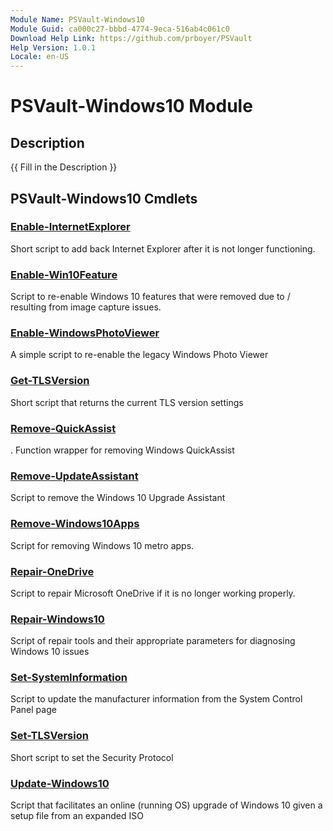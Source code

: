 ```yaml
---
Module Name: PSVault-Windows10
Module Guid: ca000c27-bbbd-4774-9eca-516ab4c061c0
Download Help Link: https://github.com/prboyer/PSVault
Help Version: 1.0.1
Locale: en-US
---
```


# PSVault-Windows10 Module
## Description
{{ Fill in the Description }}

## PSVault-Windows10 Cmdlets
### [Enable-InternetExplorer](Docs/Enable-InternetExplorer.md)
Short script to add back Internet Explorer after it is not longer functioning.

### [Enable-Win10Feature](Docs/Enable-Win10Feature.md)
Script to re-enable Windows 10 features that were removed due to / resulting from image capture issues.

### [Enable-WindowsPhotoViewer](Docs/Enable-WindowsPhotoViewer.md)
A simple script to re-enable the legacy Windows Photo Viewer

### [Get-TLSVersion](Docs/Get-TLSVersion.md)
Short script that returns the current TLS version settings

### [Remove-QuickAssist](Docs/Remove-QuickAssist.md)
.
Function wrapper for removing Windows QuickAssist

### [Remove-UpdateAssistant](Docs/Remove-UpdateAssistant.md)
Script to remove the Windows 10 Upgrade Assistant

### [Remove-Windows10Apps](Docs/Remove-Windows10Apps.md)
Script for removing Windows 10 metro apps.

### [Repair-OneDrive](Docs/Repair-OneDrive.md)
Script to repair Microsoft OneDrive if it is no longer working properly.

### [Repair-Windows10](Docs/Repair-Windows10.md)
Script of repair tools and their appropriate parameters for diagnosing Windows 10 issues

### [Set-SystemInformation](Docs/Set-SystemInformation.md)
Script to update the manufacturer information from the System Control Panel page

### [Set-TLSVersion](Docs/Set-TLSVersion.md)
Short script to set the Security Protocol

### [Update-Windows10](Docs/Update-Windows10.md)
Script that facilitates an online (running OS) upgrade of Windows 10 given a setup file from an expanded ISO

